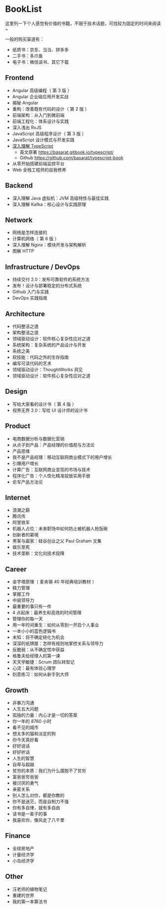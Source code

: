 # BookList

这里列一下个人感觉有价值的书籍，不限于技术话题，可找较为固定的时间来阅读~

一般的购买渠道有：

- 纸质书：京东、当当、拼多多
- 二手书：多爪鱼
- 电子书：微信读书、其它下载

## Frontend

- Angular 高级编程（ 第 3 版 ）
- Angular 企业级应用开发实战
- 揭秘 Angular
- 重构：改善既有代码的设计（ 第 2 版 ）
- 前端架构：从入门到微前端
- 前端工程化：体系设计与实践
- 深入浅出 RxJS
- JavaScript 高级程序设计（ 第 3 版 ）
- JavaScript 设计模式与开发实践
- [深入理解 TypeScript](https://jkchao.github.io/typescript-book-chinese/)
    - 英文原著 https://basarat.gitbook.io/typescript/
    - Github https://github.com/basarat/typescript-book
- 从零开始搭建前端监控平台
- Web 全栈工程师的自我修养

## Backend

- 深入理解 Java 虚拟机：JVM 高级特性与最佳实践
- 深入理解 Kafka：核心设计与实践原理

## Network

- 网络是怎样连接的
- 计算机网络（ 第 6 版 ）
- 深入理解 Nginx：模块开发与架构解析
- 图解 HTTP

## Infrastructure / DevOps

- 持续交付 2.0：发布可靠软件的系统方法
- 发布！设计与部署稳定的分布式系统
- Github 入门与实践
- DevOps 实践指南

## Architecture

- 代码整洁之道
- 架构整洁之道
- 领域驱动设计：软件核心复杂性应对之道
- 系统架构：复杂系统的产品设计与开发
- 系统之美
- 软技能：代码之外的生存指南
- 编写可读代码的艺术
- 领域驱动设计：ThoughtWorks 洞见
- 领域驱动设计：软件核心复杂性应对之道

## Design

- 写给大家看的设计书（ 第 4 版 ）
- 视界无界 2.0：写给 UI 设计师的设计书

## Product

- 电商数据分析与数据化营销
- 从点子到产品：产品经理的价值观与方法论
- 产品思维
- 我不是产品经理：移动互联网商业模式下的用户增长
- 引爆用户增长
- 计算广告：互联网商业变现的市场与技术
- 程序化广告：个人性化精准投放实用手册
- 俞军产品方法论

## Internet

- 浪潮之巅
- 腾讯传
- 阿里铁军
- 机器人占位：未来职场中如何防止被机器人抢饭碗
- 创新者的窘境
- 黑客与画家：硅谷创业之父 Paul Graham 文集
- 娱乐至死
- 技术垄断：文化向技术投降

## Career

- 金字塔原理（ 麦肯锡 40 年经典培训教材 ）
- 精力管理
- 掌握工作
- 中层领导力
- 最重要的事只有一件
- 4 点起床：最养生和高效的时间管理
- 管理你的每一天
- 用一年时间重生：如何从零到一开启个人事业
- 一本小小的蓝色逻辑书
- 未知：将不确定转化为机会
- 深深的纸牌屋：怎样有规则地掌控关系与领导力
- 反脆弱：从不确定性中获益
- 格鲁夫给经理人的第一课
- 天天学敏捷：Scrum 团队转型记
- 心流：最有体验心理学
- 刻意练习：如何从新手到大师

## Growth

- 非暴力沟通
- 人生五大问题
- 孤独的力量：内心才是一切的答案
- 你一年的 8760 小时
- 看不见的城市
- 想太多的猫和淡定的狗
- 你今天真好看
- 好好说话
- 好好听话
- 人生的智慧
- 自卑与超越
- 贫穷的本质：我们为什么摆脱不了贫穷
- 富爸爸穷爸爸
- 被讨厌的勇气
- 亲密关系
- 别人怎么对你，都是你教的
- 你不是迷茫，而是自制力不强
- 你有多自律，就有多自由
- 读书是一辈子的事
- 我喜欢你，像风走了八千里

## Finance

- 全球房地产
- 计量经济学
- 小岛经济学

## Other

- 汪老师的植物笔记
- 重建的世界
- 我的第一本算法书
